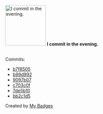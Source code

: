 <img src="https://my-badges.github.io/my-badges/evening-commits.png" alt="I commit in the evening." title="I commit in the evening." width="128">
<strong>I commit in the evening.</strong>
<br><br>

Commits:

- <a href="https://github.com/AndrewWeinmann/NightKnight/commit/b7f8505b9fbdb00f8f6982c2253fa927f53ea2f4">b7f8505</a>
- <a href="https://github.com/AndrewWeinmann/Rummy-500-Scoring/commit/b99d992ec1a04cf24fd8f62b9be835d9a46a1446">b99d992</a>
- <a href="https://github.com/AndrewWeinmann/Rummy-500-Scoring/commit/9097b07aca543205f59f4997301d2916180c93b0">9097b07</a>
- <a href="https://github.com/AndrewWeinmann/Factorio-Test-Mod/commit/c703c0fa8529214debdcd50fa17f5c725aca9737">c703c0f</a>
- <a href="https://github.com/AndrewWeinmann/Factorio-Start-With-Nanobots/commit/7de5b1037a68eb1f5b08ae7890159035e4afa675">7de5b10</a>
- <a href="https://github.com/AndrewWeinmann/Factorio-Start-With-Nanobots/commit/bb2c1d5b2b880daa4c4a69bf44ed3b520635d442">bb2c1d5</a>


Created by <a href="https://github.com/my-badges/my-badges">My Badges</a>